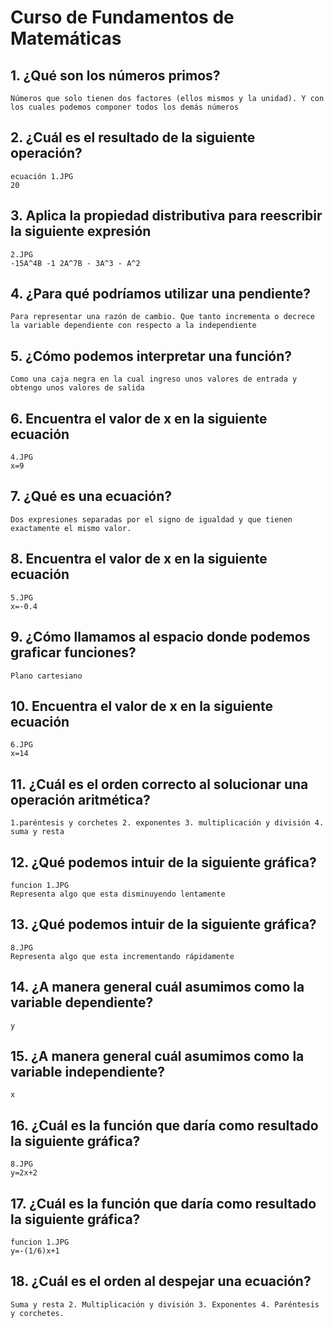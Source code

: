 # Curso de Fundamentos de Matemáticas

## 1. ¿Qué son los números primos?
    Números que solo tienen dos factores (ellos mismos y la unidad). Y con los cuales podemos componer todos los demás números

## 2. ¿Cuál es el resultado de la siguiente operación?
    ecuación 1.JPG
    20

## 3. Aplica la propiedad distributiva para reescribir la siguiente expresión
    2.JPG
    -15A^4B -1 2A^7B - 3A^3 - A^2

## 4. ¿Para qué podríamos utilizar una pendiente?
    Para representar una razón de cambio. Que tanto incrementa o decrece la variable dependiente con respecto a la independiente

## 5. ¿Cómo podemos interpretar una función?
    Como una caja negra en la cual ingreso unos valores de entrada y obtengo unos valores de salida

## 6. Encuentra el valor de x en la siguiente ecuación
    4.JPG
    x=9

## 7. ¿Qué es una ecuación?
    Dos expresiones separadas por el signo de igualdad y que tienen exactamente el mismo valor.

## 8. Encuentra el valor de x en la siguiente ecuación
    5.JPG
    x=-0.4

## 9. ¿Cómo llamamos al espacio donde podemos graficar funciones?
    Plano cartesiano

## 10. Encuentra el valor de x en la siguiente ecuación
    6.JPG
    x=14

## 11. ¿Cuál es el orden correcto al solucionar una operación aritmética?
    1.paréntesis y corchetes 2. exponentes 3. multiplicación y división 4. suma y resta

## 12. ¿Qué podemos intuir de la siguiente gráfica?
    funcion 1.JPG
    Representa algo que esta disminuyendo lentamente

## 13. ¿Qué podemos intuir de la siguiente gráfica?
    8.JPG
    Representa algo que esta incrementando rápidamente

## 14. ¿A manera general cuál asumimos como la variable dependiente?
    y

## 15. ¿A manera general cuál asumimos como la variable independiente?
    x

## 16. ¿Cuál es la función que daría como resultado la siguiente gráfica?
    8.JPG
    y=2x+2

## 17. ¿Cuál es la función que daría como resultado la siguiente gráfica?
    funcion 1.JPG
    y=-(1/6)x+1

## 18. ¿Cuál es el orden al despejar una ecuación?
    Suma y resta 2. Multiplicación y división 3. Exponentes 4. Paréntesis y corchetes.
    
    
